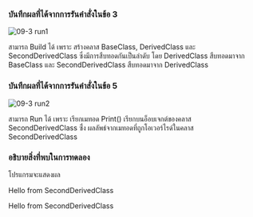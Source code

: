 ### บันทึกผลที่ได้จากการรันคำสั่งในข้อ 3
![09-3 run1](https://github.com/kanoksiriboonkam/03376836-OOP-2566-Lab-09/assets/144196048/ecfe6302-3cd2-4f2d-be53-f66c9eb4c501)

สามารถ Build ได้ เพราะ สร้างคลาส BaseClass, DerivedClass และ SecondDerivedClass ซึ่งมีการสืบทอดกันเป็นลำดับ โดย DerivedClass สืบทอดมาจาก BaseClass และ SecondDerivedClass สืบทอดมาจาก DerivedClass
### บันทึกผลที่ได้จากการรันคำสั่งในข้อ 5
![09-3 run2](https://github.com/kanoksiriboonkam/03376836-OOP-2566-Lab-09/assets/144196048/40137d9b-4b9b-4994-8bb0-fb54ffa81440)

สามารถ Run ได้ เพราะ เรียกเมทอด Print() เรียกบนอ็อบเจกต์ของคลาส SecondDerivedClass ซึ่่ง ผลลัพธ์จากเมทอดที่ถูกโอเวอร์ไรด์ในคลาส SecondDerivedClass
### อธิบายสิ่งที่พบในการทดลอง
โปรแกรมจะแสดงผล

Hello from SecondDerivedClass

Hello from SecondDerivedClass
